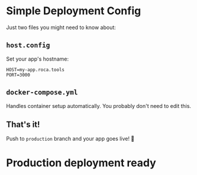 # Simple Deployment Config

Just two files you might need to know about:

## `host.config`
Set your app's hostname:
```
HOST=my-app.roca.tools
PORT=3000
```

## `docker-compose.yml`
Handles container setup automatically. You probably don't need to edit this.

## That's it!
Push to `production` branch and your app goes live! 🚀
# Production deployment ready
